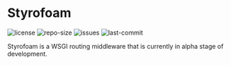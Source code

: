 # Styrofoam
![license](https://img.shields.io/github/license/dullbananas/styrofoam.svg)
![repo-size](https://img.shields.io/github/repo-size/dullbananas/styrofoam.svg)
![issues](https://img.shields.io/github/issues/dullbananas/styrofoam.svg)
![last-commit](https://img.shields.io/github/last-commit/dullbananas/styrofoam.svg)

Styrofoam is a WSGI routing middleware that is currently in alpha stage of development.
